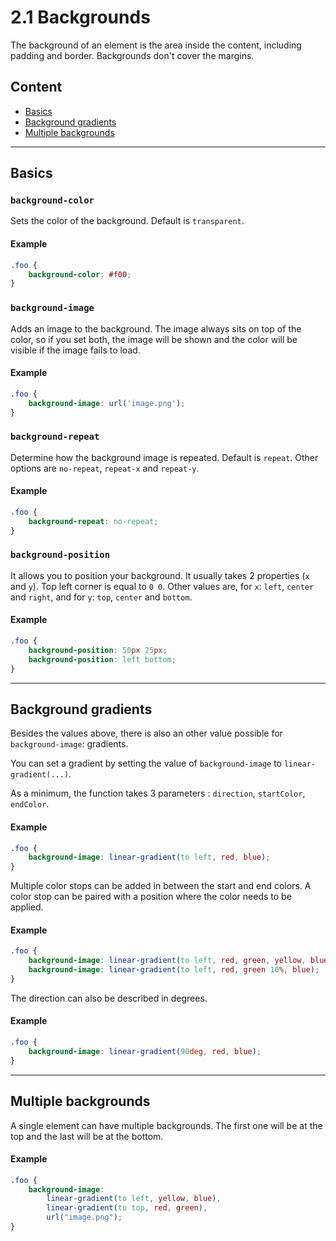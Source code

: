 # 2.1 Backgrounds

The background of an element is the area inside the content, including padding and border.
Backgrounds don't cover the margins.

## Content

- [Basics](#basics)
- [Background gradients](#background-gradients)
- [Multiple backgrounds](#multiple-backgrounds)

---

## Basics

### `background-color`

Sets the color of the background. Default is `transparent`.

#### Example

```css
.foo {
	background-color: #f00;
}
```

### `background-image`

Adds an image to the background. The image always sits on top of the color, so if you set both, the image will be shown
and the color will be visible if the image fails to load.

#### Example

```css
.foo {
	background-image: url('image.png');
}
```

### `background-repeat`

Determine how the background image is repeated. Default is `repeat`. Other options are `no-repeat`, `repeat-x` and `repeat-y`.

#### Example

```css
.foo {
	background-repeat: no-repeat;
}
```

### `background-position`

It allows you to position your background. It usually takes 2 properties (`x` and `y`). Top left corner is equal to `0 0`.
Other values are, for `x`: `left`, `center` and `right`, and for `y`: `top`, `center` and `bottom`.

#### Example

```css
.foo {
	background-position: 50px 25px;
	background-position: left bottom;
}
```

---

## Background gradients

Besides the values above, there is also an other value possible for `background-image`: gradients.

You can set a gradient by setting the value of `background-image` to `linear-gradient(...)`.

As a minimum, the function takes 3 parameters : `direction`, `startColor`, `endColor`.

#### Example

```css
.foo {
	background-image: linear-gradient(to left, red, blue);
}
```

Multiple color stops can be added in between the start and end colors. A color stop can be paired with a position
where the color needs to be applied.

#### Example

```css
.foo {
	background-image: linear-gradient(to left, red, green, yellow, blue);
	background-image: linear-gradient(to left, red, green 10%, blue);
}
```

The direction can also be described in degrees.

#### Example

```css
.foo {
	background-image: linear-gradient(90deg, red, blue);
}
```

---

## Multiple backgrounds

A single element can have multiple backgrounds. The first one will be at the top and the last will be at the bottom.

#### Example

```css
.foo {
	background-image:
		linear-gradient(to left, yellow, blue),
		linear-gradient(to top, red, green),
		url("image.png");
}
```
